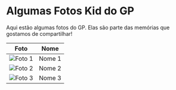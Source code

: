 # Algumas Fotos Kid do GP

Aqui estão algumas fotos do GP. Elas são parte das memórias que gostamos de compartilhar!

| Foto    | Nome  |
|---------|-------|
| ![Foto 1](fotos_kid/panda.jpg) | Nome 1 |
| ![Foto 2](fotos_kid/erika.jpg) | Nome 2 |
| ![Foto 3](fotos_kid/rani.jpg)  | Nome 3 |
